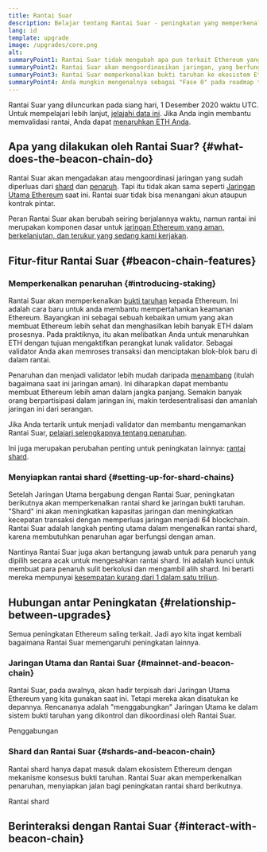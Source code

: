 ```yaml
---
title: Rantai Suar
description: Belajar tentang Rantai Suar - peningkatan yang memperkenalkan bukti taruhan Ethereum.
lang: id
template: upgrade
image: /upgrades/core.png
alt: 
summaryPoint1: Rantai Suar tidak mengubah apa pun terkait Ethereum yang kita gunakan saat ini.
summaryPoint2: Rantai Suar akan mengoordinasikan jaringan, yang berfungsi sebagai lapisan konsensus.
summaryPoint3: Rantai Suar memperkenalkan bukti taruhan ke ekosistem Ethereum.
summaryPoint4: Anda mungkin mengenalnya sebagai "Fase 0" pada roadmap teknis.
---
```


<UpgradeStatus isShipped dateKey="page-upgrades-beacon-date">
    Rantai Suar yang diluncurkan pada siang hari, 1 Desember 2020 waktu UTC. Untuk mempelajari lebih lanjut, <a href="https://beaconscan.com/">jelajahi data ini</a>. Jika Anda ingin membantu memvalidasi rantai, Anda dapat <a href="/staking/">menaruhkan ETH Anda</a>.
</UpgradeStatus>

## Apa yang dilakukan oleh Rantai Suar? {#what-does-the-beacon-chain-do}

Rantai Suar akan mengadakan atau mengoordinasi jaringan yang sudah diperluas dari [shard](/roadmap/danksharding/) dan [penaruh](/staking/). Tapi itu tidak akan sama seperti [Jaringan Utama Ethereum](/glossary/#mainnet) saat ini. Rantai suar tidak bisa menangani akun ataupun kontrak pintar.

Peran Rantai Suar akan berubah seiring berjalannya waktu, namun rantai ini merupakan komponen dasar untuk [jaringan Ethereum yang aman, berkelanjutan, dan terukur yang sedang kami kerjakan](/roadmap/vision/).

## Fitur-fitur Rantai Suar {#beacon-chain-features}

### Memperkenalkan penaruhan {#introducing-staking}

Rantai Suar akan memperkenalkan [bukti taruhan](/developers/docs/consensus-mechanisms/pos/) kepada Ethereum. Ini adalah cara baru untuk anda membantu mempertahankan keamanan Ethereum. Bayangkan ini sebagai sebuah kebaikan umum yang akan membuat Ethereum lebih sehat dan menghasilkan lebih banyak ETH dalam prosesnya. Pada praktiknya, itu akan melibatkan Anda untuk menaruhkan ETH dengan tujuan mengaktifkan perangkat lunak validator. Sebagai validator Anda akan memroses transaksi dan menciptakan blok-blok baru di dalam rantai.

Penaruhan dan menjadi validator lebih mudah daripada [menambang](/developers/docs/mining/) (itulah bagaimana saat ini jaringan aman). Ini diharapkan dapat membantu membuat Ethereum lebih aman dalam jangka panjang. Semakin banyak orang berpartisipasi dalam jaringan ini, makin terdesentralisasi dan amanlah jaringan ini dari serangan.

<InfoBanner emoji=":money_bag:">
Jika Anda tertarik untuk menjadi validator dan membantu mengamankan Rantai Suar, <a href="/staking/">pelajari selengkapnya tentang penaruhan</a>.
</InfoBanner>

Ini juga merupakan perubahan penting untuk peningkatan lainnya: [rantai shard](/roadmap/danksharding/).

### Menyiapkan rantai shard {#setting-up-for-shard-chains}

Setelah Jaringan Utama bergabung dengan Rantai Suar, peningkatan berikutnya akan memperkenalkan rantai shard ke jaringan bukti taruhan. "Shard" ini akan meningkatkan kapasitas jaringan dan meningkatkan kecepatan transaksi dengan memperluas jaringan menjadi 64 blockchain. Rantai Suar adalah langkah penting utama dalam mengenalkan rantai shard, karena membutuhkan penaruhan agar berfungsi dengan aman.

Nantinya Rantai Suar juga akan bertangung jawab untuk para penaruh yang dipilih secara acak untuk mengesahkan rantai shard. Ini adalah kunci untuk membuat para penaruh sulit berkolusi dan mengambil alih shard. Ini berarti mereka mempunyai [kesempatan kurang dari 1 dalam satu triliun](https://medium.com/@chihchengliang/minimum-committee-size-explained-67047111fa20).

## Hubungan antar Peningkatan {#relationship-between-upgrades}

Semua peningkatan Ethereum saling terkait. Jadi ayo kita ingat kembali bagaimana Rantai Suar memengaruhi peningkatan lainnya.

### Jaringan Utama dan Rantai Suar {#mainnet-and-beacon-chain}

Rantai Suar, pada awalnya, akan hadir terpisah dari Jaringan Utama Ethereum yang kita gunakan saat ini. Tetapi mereka akan disatukan ke depannya. Rencananya adalah "menggabungkan" Jaringan Utama ke dalam sistem bukti taruhan yang dikontrol dan dikoordinasi oleh Rantai Suar.

<ButtonLink to="/roadmap/merge/">
    Penggabungan
</ButtonLink>

### Shard dan Rantai Suar {#shards-and-beacon-chain}

Rantai shard hanya dapat masuk dalam ekosistem Ethereum dengan mekanisme konsesus bukti taruhan. Rantai Suar akan memperkenalkan penaruhan, menyiapkan jalan bagi peningkatan rantai shard berikutnya.

<ButtonLink to="/roadmap/danksharding/">
    Rantai shard
</ButtonLink>

<Divider />

## Berinteraksi dengan Rantai Suar {#interact-with-beacon-chain}

<BeaconChainActions />

